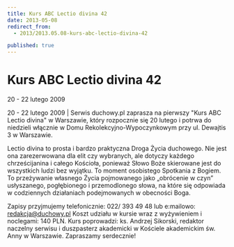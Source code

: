 ```yaml
---
title: Kurs ABC Lectio divina 42
date: 2013-05-08
redirect_from: 
  - 2013/2013.05.08-kurs-abc-lectio-divina-42

published: true
---
```




# Kurs ABC Lectio divina 42

<time>20 - 22 lutego 2009</time>

20 - 22 lutego 2009 | Serwis duchowy.pl zaprasza na pierwszy "Kurs ABC Lectio divina" w Warszawie, który rozpocznie się 20 lutego i potrwa do niedzieli włącznie w Domu Rekolekcyjno-Wypoczynkowym przy ul. Dewajtis 3 w Warszawie.

Lectio divina to prosta i bardzo praktyczna Droga Życia duchowego. Nie jest ona zarezerwowana dla elit czy wybranych, ale dotyczy każdego chrześcijanina i całego Kościoła, ponieważ Słowo Boże skierowane jest do wszystkich ludzi bez wyjątku. To moment osobistego Spotkania z Bogiem. To przeżywanie własnego Życia pojmowanego jako &#8222;obrócenie w czyn&#8221; usłyszanego, pogłębionego i przemodlonego słowa, na które się odpowiada w codziennych działaniach podejmowanych w obecności Boga.

Zapisy przyjmujemy telefonicznie: 022/ 393 49 48 lub e:mailowo: redakcja@duchowy.pl Koszt udziału w kursie wraz z wyżywieniem i noclegami: 140 PLN. Kurs poprowadzi: ks. Andrzej Sikorski, redaktor naczelny serwisu i duszpasterz akademicki w Kościele akademickim św. Anny w Warszawie. Zapraszamy serdecznie!

         

         

         

         


<!--{{json:{"created_date":"2013-05-08 20:59:32","publish_down":"0000-00-00 00:00:00","id":"704"}}}-->